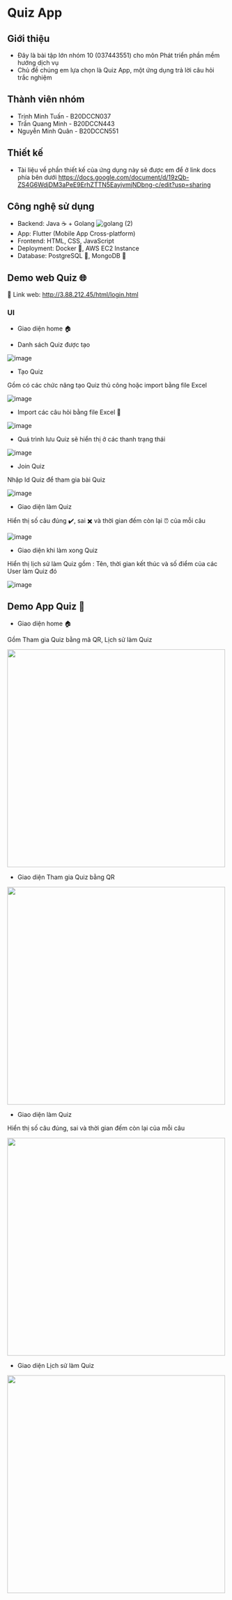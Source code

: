 # Quiz App
## Giới thiệu
- Đây là bài tập lớn nhóm 10 (037443551) cho môn Phát triển phần mềm hướng dịch vụ
- Chủ đề chúng em lựa chọn là Quiz App, một ứng dụng trả lời câu hỏi trắc nghiệm

## Thành viên nhóm
- Trịnh Minh Tuấn - B20DCCN037
- Trần Quang Minh - B20DCCN443
- Nguyễn Minh Quân - B20DCCN551

## Thiết kế
- Tài liệu về phần thiết kế của ứng dụng này sẽ được em để ở link docs phía bên dưới
https://docs.google.com/document/d/19zQb-ZS4G6WdjDM3aPeE9ErhZTTN5EayjvmjNDbng-c/edit?usp=sharing

## Công nghệ sử dụng
- Backend: Java ☕ + Golang  ![golang (2)](https://github.com/jnp2018/midproj-037443551/assets/94033356/6b2096ea-eaa6-4fb5-9c09-7db9ece67fa2)
- App: Flutter (Mobile App Cross-platform)
- Frontend: HTML, CSS, JavaScript 
- Deployment: Docker 🐳, AWS EC2 Instance 
- Database: PostgreSQL 🐘, MongoDB 🍃

## Demo web Quiz 🌐
🔗 Link web: http://3.88.212.45/html/login.html

### UI
- Giao diện home 🏠
  
- Danh sách Quiz được tạo

![image](https://github.com/jnp2018/midproj-037443551/assets/83051392/2ebf75c5-a80d-4ec7-8ae9-51406d146a21)

- Tạo Quiz

Gồm có các chức năng tạo Quiz thủ công hoặc import bằng file Excel

![image](https://github.com/jnp2018/midproj-037443551/assets/83051392/dcce4575-839f-4c38-b55d-6f3c6005b34d)

- Import các câu hỏi bằng file Excel 📁

![image](https://github.com/jnp2018/midproj-037443551/assets/83051392/fda22f54-b8ca-4036-84ff-6bb02c395655)

- Quá trình lưu Quiz sẽ hiển thị ở các thanh trạng thái

![image](https://github.com/jnp2018/midproj-037443551/assets/83051392/3695e202-fddc-407e-814b-34274f6a0075)

- Join Quiz

Nhập Id Quiz để tham gia bài Quiz

![image](https://github.com/jnp2018/midproj-037443551/assets/83051392/acbcf87f-9511-49dd-8d15-b721cbed20a9)

- Giao diện làm Quiz

Hiển thị số câu đúng ✔️, sai ✖️ và thời gian đếm còn lại ⏰ của mỗi câu

![image](https://github.com/jnp2018/midproj-037443551/assets/83051392/88cbcc81-e628-416d-9abb-43d575edf1e1)

- Giao diện khi làm xong Quiz

Hiển thị lịch sử làm Quiz gồm : Tên, thời gian kết thúc và số điểm của các User làm Quiz đó

![image](https://github.com/jnp2018/midproj-037443551/assets/83051392/b9022143-f3c0-446d-abd4-f27c1a4c8f97)

## Demo App Quiz 📱
- Giao diện home 🏠

Gồm Tham gia Quiz bằng mã QR, Lịch sử làm Quiz

<img src="https://github.com/jnp2018/midproj-037443551/assets/83051392/8574b945-0ef6-46a0-b5b1-97adf01b5388" height=500px>

- Giao diện Tham gia Quiz bằng QR

<img src="https://github.com/jnp2018/midproj-037443551/assets/83051392/1ae96b8d-6408-4d70-976c-f8398cf2f67f" height=500px>

- Giao diện làm Quiz

Hiển thị số câu đúng, sai và thời gian đếm còn lại của mỗi câu

<img src="https://github.com/jnp2018/midproj-037443551/assets/83051392/f2626ab1-2313-4e49-98c1-1a17bc646d47" height=500px>

- Giao diện Lịch sử làm Quiz
  
<img src="https://github.com/jnp2018/midproj-037443551/assets/83051392/35a8b06a-3411-4dd6-862a-da636dbf3765" height=500px>






 

 
